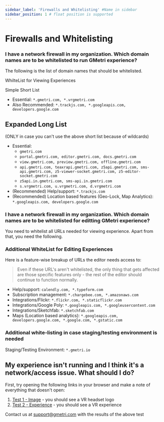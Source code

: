 ```yaml
---
sidebar_label: 'Firewalls and Whitelisting' #Name in sidebar
sidebar_position: 1 # float position is supported
---
```


# Firewalls and Whitelisting

###  I have a network firewall in my organization. Which domain names are to be whitelisted to run GMetri experience?
The following is the list of domain names that should be whitelisted.  

WhilteList for Viewing Experiences  

Simple Short List

- Essential: `*.gmetri.com, *.vrgmetri.com`
- Also Recommended: `*.trackjs.com, *.googleapis.com, developers.google.com`

## Expanded Long List
(ONLY in case you can't use the above short list because of wildcards)
- Essential:
  * `gmetri.com`
  * `portal.gmetri.com, editor.gmetri.com, docs.gmetri.com`
  * `view.gmetri.com, preview.gmetri.com, offline.gmetri.com`
  * `api.gmetri.com, teaxrapi.gmetri.com, z5api.gmetri.com, sms-api.gmetri.com, z5-viewer-socket.gmetri.com, z5-editor-socket.gmetri.com`
  * `z5api.in.gmetri.com, sms-api.in.gmetri.com`
  * `s.vrgmetri.com, u.vrgmetri.com, d.vrgmetri.com`
- (Recommended) Help/support: `*.trackjs.com`
- (Recommended) Location based features (Geo-Lock, Map Analytics): `*.googleapis.com, developers.google.com`

### I have a network firewall in my organization. Which domain names are to be whitelisted for editting GMetri experience?

You need to whitelist all URLs needed for viewing experience. Apart from that, you need the following.

### Additional WhiteList for Editing Experiences

Here is a feature-wise breakup of URLs the editor needs access to:
> Even if these URL's aren't whitelisted, the only thing that gets affected are those specific features only - the rest of the editor should continue to function normally.

* Help/support: `calendly.com, *.typeform.com`
* Subscription management: `*.chargebee.com, *.amazonaws.com`
* Integrations/Flickr: `*.flickr.com, *.staticflickr.com`
* Integrations/Google Poly: `*.googleapis.com, *.googleusercontent.com`
* Integrations/Sketchfab: `*.sketchfab.com`
* Maps (Location based analytics): `*.googleapis.com, developers.google.com, *.google.com, *.gstatic.com`

### Additional white-listing in case staging/testing environment is needed

Staging/Testing Environment: `*.gmetri.io`


## My experience isn't running and I think it's a network/access issue. What should I do?

First, try opening the following links in your browser and make a note of everything that doesn't open:

1. [Test 1 - Image](https://s.vrgmetri.com/gb-web/common/images/control-panel/vr_v2.png) - you should see a VR headset logo
2. [Test 2 - Experience](https://view.gmetri.com/v4/game/safehands) - you should see a VR experience

Contact us at support@gmetri.com with the results of the above test
